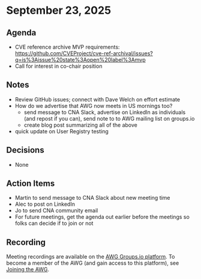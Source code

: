 # September 23, 2025

## Agenda

* CVE reference archive MVP requirements: https://github.com/CVEProject/cve-ref-archival/issues?q=is%3Aissue%20state%3Aopen%20label%3Amvp
* Call for interest in co-chair position

## Notes

* Review GitHub issues; connect with Dave Welch on effort estimate
* How do we advertise that AWG now meets in US mornings too?
  * send message to CNA Slack, advertise on LinkedIn as individuals (and repost if you can), send note to to AWG mailing list on groups.io
  * create blog post summarizing all of the above
* quick update on User Registry testing

## Decisions

* None

## Action Items

* Martin to send message to CNA Slack about new meeting time
* Alec to post on LinkedIn
* Jo to send CNA community email
* For future meetings, get the agenda out earlier before the meetings so folks can decide if to join or not

## Recording

Meeting recordings are available on the [AWG Groups.io platform](https://cve-cwe-programs.groups.io/g/AWG/files/MeetingRecordings).
To become a member of the AWG (and gain access to this platform), see [Joining the AWG](https://github.com/CVEProject/automation-working-group?tab=readme-ov-file#joining-the-awg).
